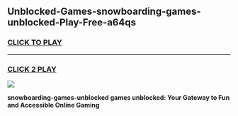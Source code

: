 
## Unblocked-Games-snowboarding-games-unblocked-Play-Free-a64qs
<h3>
<a href="https://premium76.site?title=snowboarding-games-unblocked&ref=17A">CLICK TO PLAY</a></h3>
<hr>

<h3>
<a href="https://premium76.site?title=snowboarding-games-unblocked&ref=17A">CLICK 2 PLAY</a>
  
</h3>

<a href="https://premium76.site?title=snowboarding-games-unblocked&ref=17A"><img src="https://clearcache.store/games.png"></a>


**snowboarding-games-unblocked games unblocked: Your Gateway to Fun and Accessible Online Gaming**
